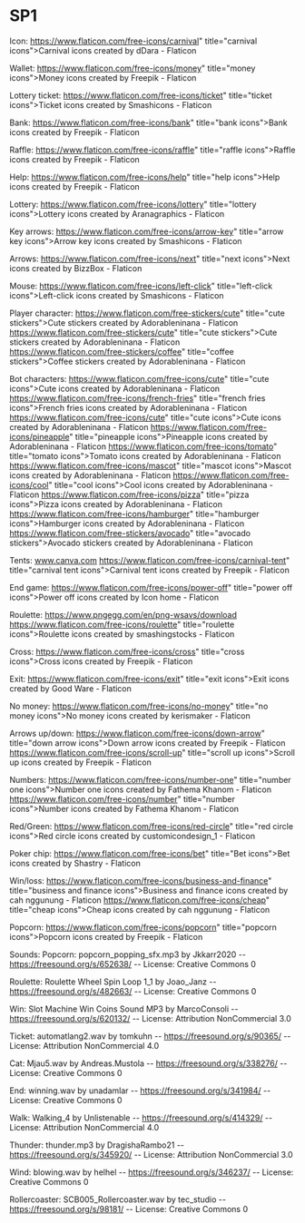 # SP1

Icon:
https://www.flaticon.com/free-icons/carnival" title="carnival icons">Carnival icons created by dDara - Flaticon

Wallet:
https://www.flaticon.com/free-icons/money" title="money icons">Money icons created by Freepik - Flaticon

Lottery ticket:
https://www.flaticon.com/free-icons/ticket" title="ticket icons">Ticket icons created by Smashicons - Flaticon

Bank:
https://www.flaticon.com/free-icons/bank" title="bank icons">Bank icons created by Freepik - Flaticon

Raffle:
https://www.flaticon.com/free-icons/raffle" title="raffle icons">Raffle icons created by Freepik - Flaticon

Help:
https://www.flaticon.com/free-icons/help" title="help icons">Help icons created by Freepik - Flaticon

Lottery:
https://www.flaticon.com/free-icons/lottery" title="lottery icons">Lottery icons created by Aranagraphics - Flaticon

Key arrows:
https://www.flaticon.com/free-icons/arrow-key" title="arrow key icons">Arrow key icons created by Smashicons - Flaticon

Arrows:
https://www.flaticon.com/free-icons/next" title="next icons">Next icons created by BizzBox - Flaticon

Mouse:
https://www.flaticon.com/free-icons/left-click" title="left-click icons">Left-click icons created by Smashicons - Flaticon

Player character:
https://www.flaticon.com/free-stickers/cute" title="cute stickers">Cute stickers created by Adorableninana - Flaticon
https://www.flaticon.com/free-stickers/cute" title="cute stickers">Cute stickers created by Adorableninana - Flaticon
https://www.flaticon.com/free-stickers/coffee" title="coffee stickers">Coffee stickers created by Adorableninana - Flaticon

Bot characters:
https://www.flaticon.com/free-icons/cute" title="cute icons">Cute icons created by Adorableninana - Flaticon
https://www.flaticon.com/free-icons/french-fries" title="french fries icons">French fries icons created by Adorableninana - Flaticon
https://www.flaticon.com/free-icons/cute" title="cute icons">Cute icons created by Adorableninana - Flaticon
https://www.flaticon.com/free-icons/pineapple" title="pineapple icons">Pineapple icons created by Adorableninana - Flaticon
https://www.flaticon.com/free-icons/tomato" title="tomato icons">Tomato icons created by Adorableninana - Flaticon
https://www.flaticon.com/free-icons/mascot" title="mascot icons">Mascot icons created by Adorableninana - Flaticon
https://www.flaticon.com/free-icons/cool" title="cool icons">Cool icons created by Adorableninana - Flaticon
https://www.flaticon.com/free-icons/pizza" title="pizza icons">Pizza icons created by Adorableninana - Flaticon
https://www.flaticon.com/free-icons/hamburger" title="hamburger icons">Hamburger icons created by Adorableninana - Flaticon
https://www.flaticon.com/free-stickers/avocado" title="avocado stickers">Avocado stickers created by Adorableninana - Flaticon

Tents:
www.canva.com
https://www.flaticon.com/free-icons/carnival-tent" title="carnival tent icons">Carnival tent icons created by Freepik - Flaticon

End game:
https://www.flaticon.com/free-icons/power-off" title="power off icons">Power off icons created by Icon home - Flaticon

Roulette:
https://www.pngegg.com/en/png-wsavs/download
https://www.flaticon.com/free-icons/roulette" title="roulette icons">Roulette icons created by smashingstocks - Flaticon

Cross:
https://www.flaticon.com/free-icons/cross" title="cross icons">Cross icons created by Freepik - Flaticon

Exit:
https://www.flaticon.com/free-icons/exit" title="exit icons">Exit icons created by Good Ware - Flaticon

No money:
https://www.flaticon.com/free-icons/no-money" title="no money icons">No money icons created by kerismaker - Flaticon

Arrows up/down:
https://www.flaticon.com/free-icons/down-arrow" title="down arrow icons">Down arrow icons created by Freepik - Flaticon
https://www.flaticon.com/free-icons/scroll-up" title="scroll up icons">Scroll up icons created by Freepik - Flaticon

Numbers:
https://www.flaticon.com/free-icons/number-one" title="number one icons">Number one icons created by Fathema Khanom - Flaticon
https://www.flaticon.com/free-icons/number" title="number icons">Number icons created by Fathema Khanom - Flaticon

Red/Green:
https://www.flaticon.com/free-icons/red-circle" title="red circle icons">Red circle icons created by customicondesign_1 - Flaticon

Poker chip:
https://www.flaticon.com/free-icons/bet" title="Bet icons">Bet icons created by Shastry - Flaticon

Win/loss:
https://www.flaticon.com/free-icons/business-and-finance" title="business and finance icons">Business and finance icons created by cah nggunung - Flaticon
https://www.flaticon.com/free-icons/cheap" title="cheap icons">Cheap icons created by cah nggunung - Flaticon

Popcorn:
https://www.flaticon.com/free-icons/popcorn" title="popcorn icons">Popcorn icons created by Freepik - Flaticon

Sounds:
Popcorn:
popcorn_popping_sfx.mp3 by Jkkarr2020 -- https://freesound.org/s/652638/ -- License: Creative Commons 0

Roulette:
Roulette Wheel Spin Loop 1_1 by Joao_Janz -- https://freesound.org/s/482663/ -- License: Creative Commons 0

Win:
Slot Machine Win Coins Sound MP3 by MarcoConsoli -- https://freesound.org/s/620132/ -- License: Attribution NonCommercial 3.0

Ticket:
automatlang2.wav by tomkuhn -- https://freesound.org/s/90365/ -- License: Attribution NonCommercial 4.0

Cat:
Mjau5.wav by Andreas.Mustola -- https://freesound.org/s/338276/ -- License: Creative Commons 0

End:
winning.wav by unadamlar -- https://freesound.org/s/341984/ -- License: Creative Commons 0

Walk:
Walking_4 by Unlistenable -- https://freesound.org/s/414329/ -- License: Attribution NonCommercial 4.0

Thunder:
thunder.mp3 by DragishaRambo21 -- https://freesound.org/s/345920/ -- License: Attribution NonCommercial 3.0

Wind:
blowing.wav by helhel -- https://freesound.org/s/346237/ -- License: Creative Commons 0

Rollercoaster:
SCB005_Rollercoaster.wav by tec_studio -- https://freesound.org/s/98181/ -- License: Creative Commons 0